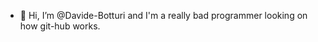 - 👋 Hi, I’m @Davide-Botturi and I'm a really bad programmer looking on how git-hub works.

<!---
Davide-Botturi/Davide-Botturi is a ✨ special ✨ repository because its `README.md` (this file) appears on your GitHub profile.
You can click the Preview link to take a look at your changes.
--->
